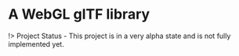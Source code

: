 # A WebGL glTF library

!> Project Status - This project is in a very alpha state and is not fully implemented yet.